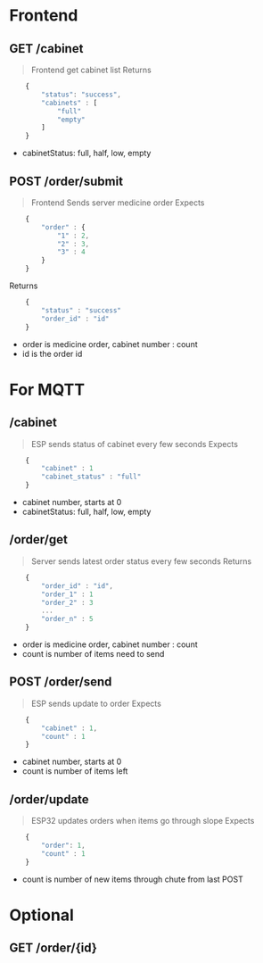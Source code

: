 Frontend
========

## GET /cabinet
> Frontend get cabinet list
Returns
```js
    {
        "status": "success",
        "cabinets" : [
            "full"
            "empty"
        ]
    }
```
- cabinetStatus: full, half, low, empty

## POST /order/submit
> Frontend Sends server medicine order
Expects
```js
    {
        "order" : {
            "1" : 2,
            "2" : 3,
            "3" : 4
        }
    }
```
Returns
```js
    {
        "status" : "success"
        "order_id" : "id"
    }
```
- order is medicine order, cabinet number : count
- id is the order id

For MQTT
========

## /cabinet
> ESP sends status of cabinet every few seconds
Expects
```js
    {
        "cabinet" : 1
        "cabinet_status" : "full"
    }
```
- cabinet number, starts at 0
- cabinetStatus: full, half, low, empty

## /order/get
> Server sends latest order status every few seconds
Returns
```js
    {
        "order_id" : "id",
        "order_1" : 1
        "order_2" : 3
        ...
        "order_n" : 5
    }
```
- order is medicine order, cabinet number : count
- count is number of items need to send


## POST /order/send
> ESP sends update to order
Expects
```js
    {
        "cabinet" : 1,
        "count" : 1
    }
```
- cabinet number, starts at 0
- count is number of items left

## /order/update
> ESP32 updates orders when items go through slope
Expects
```js
    {
        "order": 1,
        "count" : 1
    }
```
- count is number of new items through chute from last POST

Optional
========
## GET /order/{id}